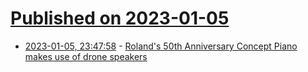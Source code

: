 # [Published on 2023-01-05](index.md)

* [2023-01-05, 23:47:58](https://news.ycombinator.com/item?id=34268726) - [Roland's 50th Anniversary Concept Piano makes use of drone speakers](https://articles.roland.com/soaring-sound-meet-the-piano-of-the-future/)
